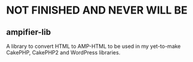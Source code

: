 # NOT FINISHED AND NEVER WILL BE

## ampifier-lib
A library to convert HTML to AMP-HTML to be used in my yet-to-make CakePHP, CakePHP2 and WordPress libraries.
